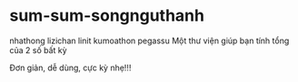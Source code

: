 # sum-sum-songnguthanh
nhathong
lizichan
linit
kumoathon
pegassu
Một thư viện giúp bạn tính tổng của 2 số bất kỳ

Đơn giản, dễ dùng, cực kỳ nhẹ!!!
